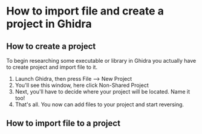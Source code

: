 # How to import file and create a project in Ghidra

## How to create a project
To begin researching some executable or library in Ghidra you actually have to create project and import file to it.
1. Launch Ghidra, then press File --> New Project
2. You'll see this window, here click Non-Shared Project
3. Next, you'll have to decide where your project will be located. Name it too!
4. That's all. You now can add files to your project and start reversing.

## How to import file to a project
